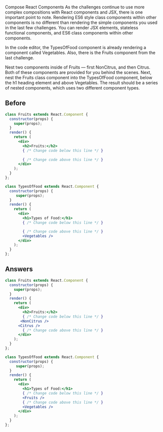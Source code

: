 Compose React Components
As the challenges continue to use more complex compositions with React components and JSX, there is one important point to note. 
Rendering ES6 style class components within other components is no different than rendering the simple components you used in the last few challenges. 
You can render JSX elements, stateless functional components, and ES6 class components within other components.

In the code editor, the TypesOfFood component is already rendering a component called Vegetables. 
Also, there is the Fruits component from the last challenge.

Nest two components inside of Fruits — first NonCitrus, and then Citrus. Both of these components are provided for you behind the scenes. 
Next, nest the Fruits class component into the TypesOfFood component, below the h1 heading element and above Vegetables. The result should be a series of nested components, which uses two different component types.


## Before
```jsx
class Fruits extends React.Component {
  constructor(props) {
    super(props);
  }
  render() {
    return (
      <div>
        <h2>Fruits:</h2>
        { /* Change code below this line */ }
      
        { /* Change code above this line */ }
      </div>
    );
  }
};

class TypesOfFood extends React.Component {
  constructor(props) {
     super(props);
  }
  render() {
    return (
      <div>
        <h1>Types of Food:</h1>
        { /* Change code below this line */ }

        { /* Change code above this line */ }
        <Vegetables />
      </div>
    );
  }
};
```

## Answers
```jsx
class Fruits extends React.Component {
  constructor(props) {
    super(props);
  }
  render() {
    return (
      <div>
        <h2>Fruits:</h2>
        { /* Change code below this line */ }
       <NonCitrus />
      <Citrus />
        { /* Change code above this line */ }
      </div>
    );
  }
};

class TypesOfFood extends React.Component {
  constructor(props) {
     super(props);
  }
  render() {
    return (
      <div>
        <h1>Types of Food:</h1>
        { /* Change code below this line */ }
        <Fruits />
        { /* Change code above this line */ }
        <Vegetables />
      </div>
    );
  }
};
```

